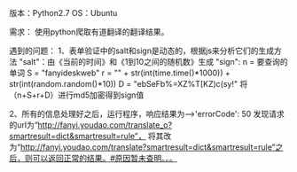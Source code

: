 版本：Python2.7
OS：Ubuntu

需求：
使用python爬取有道翻译的翻译结果。

遇到的问题：
1、表单验证中的salt和sign是动态的，根据js来分析它们的生成方法
"salt"：由《当前的时间》和《1到10之间的随机数》生成
"sign": n = 要查询的单词
S = "fanyideskweb"
r = "" + str(int(time.time()*1000)) + str(int(random.random()*10))
D = "ebSeFb%=XZ%T[KZ)c(sy!"
将（n+S+r+D）进行md5加密得到sign值

2、所有的信息处理好之后，运行程序，响应结果为-->'errorCode': 50
发现请求的url为“http://fanyi.youdao.com/translate_o?smartresult=dict&smartresult=rule”， 将其改为“http://fanyi.youdao.com/translate?smartresult=dict&smartresult=rule”之后，则可以返回正常的结果。#原因暂未查明。。。
